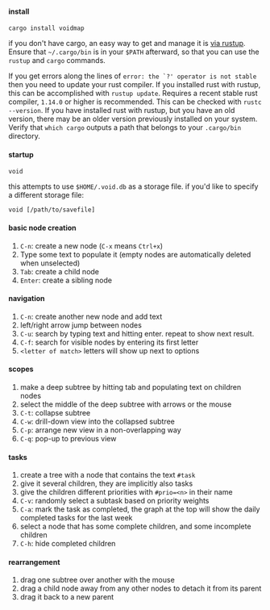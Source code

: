 #### install

`cargo install voidmap`

if you don't have cargo, an easy way to get and manage it is [via
rustup](https://www.rustup.rs/). Ensure that `~/.cargo/bin` is in your
`$PATH` afterward, so that you can use the `rustup` and `cargo`
commands.

If you get errors along the lines of
`` error: the `?' operator is not stable `` then you need to update your
rust compiler. If you installed rust with rustup, this can be
accomplished with `rustup update`. Requires a recent stable rust
compiler, `1.14.0` or higher is recommended. This can be checked with
`rustc --version`. If you have installed rust with rustup, but you have
an old version, there may be an older version previously installed on
your system. Verify that `which cargo` outputs a path that belongs to
your `.cargo/bin` directory.

#### startup

`void`

this attempts to use `$HOME/.void.db` as a storage file. if you'd like
to specify a different storage file:

`void [/path/to/savefile]`

#### basic node creation

1.  `C-n`: create a new node (`C-x` means `Ctrl+x`)
2.  Type some text to populate it (empty nodes are automatically deleted
    when unselected)
3.  `Tab`: create a child node
4.  `Enter`: create a sibling node

#### navigation

1.  `C-n`: create another new node and add text
2.  left/right arrow jump between nodes
3.  `C-u`: search by typing text and hitting enter. repeat to show next
    result.
4.  `C-f`: search for visible nodes by entering its first letter
5.  `<letter of match>` letters will show up next to options

#### scopes

1.  make a deep subtree by hitting tab and populating text on children
    nodes
2.  select the middle of the deep subtree with arrows or the mouse
3.  `C-t`: collapse subtree
4.  `C-w`: drill-down view into the collapsed subtree
5.  `C-p`: arrange new view in a non-overlapping way
6.  `C-q`: pop-up to previous view

#### tasks

1.  create a tree with a node that contains the text `#task`
2.  give it several children, they are implicitly also tasks
3.  give the children different priorities with `#prio=<n>` in their
    name
4.  `C-v`: randomly select a subtask based on priority weights
5.  `C-a`: mark the task as completed, the graph at the top will show
    the daily completed tasks for the last week
6.  select a node that has some complete children, and some incomplete
    children
7.  `C-h`: hide completed children

#### rearrangement

1.  drag one subtree over another with the mouse
2.  drag a child node away from any other nodes to detach it from its
    parent
3.  drag it back to a new parent
